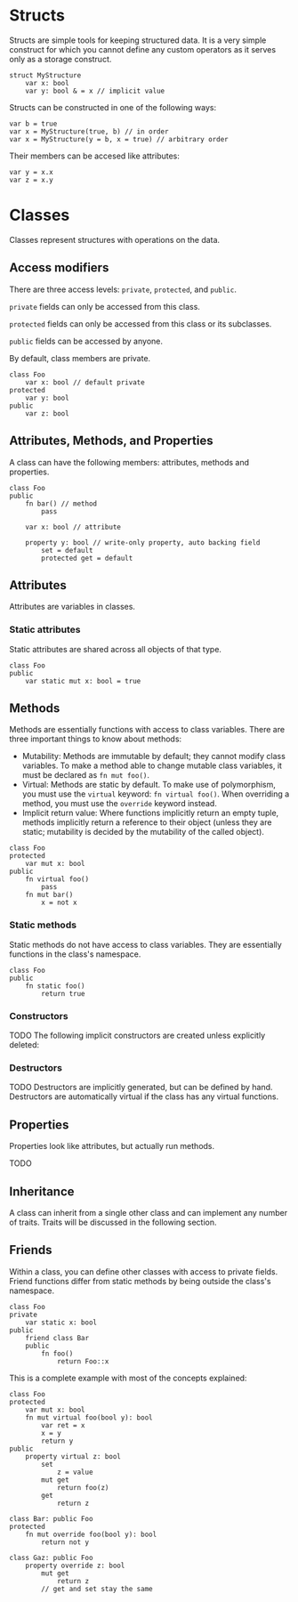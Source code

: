 # Structs
Structs are simple tools for keeping structured data. It is a very simple construct for which you cannot define any custom operators as it serves only as a storage construct.

```
struct MyStructure
	var x: bool
	var y: bool & = x // implicit value
```
Structs can be constructed in one of the following ways:
```
var b = true
var x = MyStructure(true, b) // in order
var x = MyStructure(y = b, x = true) // arbitrary order
```

Their members can be accesed like attributes:
```
var y = x.x
var z = x.y
```

# Classes
Classes represent structures with operations on the data.

## Access modifiers
There are three access levels: `private`, `protected`, and `public`.

`private` fields can only be accessed from this class.

`protected` fields can only be accessed from this class or its subclasses.

`public` fields can be accessed by anyone.

By default, class members are private.

```
class Foo
	var x: bool // default private
protected
	var y: bool
public
	var z: bool
```

## Attributes, Methods, and Properties
A class can have the following members: attributes, methods and properties.

```
class Foo
public
	fn bar() // method
		pass

	var x: bool // attribute

	property y: bool // write-only property, auto backing field
		set = default
		protected get = default
```

## Attributes
Attributes are variables in classes.

### Static attributes
Static attributes are shared across all objects of that type.

```
class Foo
public
	var static mut x: bool = true
```

## Methods
Methods are essentially functions with access to class variables.
There are three important things to know about methods:
- Mutability: Methods are immutable by default; they cannot modify class variables. To make a method able to change mutable class variables, it must be declared as `fn mut foo()`.
- Virtual: Methods are static by default. To make use of polymorphism, you must use the `virtual` keyword: `fn virtual foo()`. When overriding a method, you must use the `override` keyword instead.
- Implicit return value: Where functions implicitly return an empty tuple, methods implicitly return a reference to their object (unless they are static; mutability is decided by the mutability of the called object).

```
class Foo
protected
	var mut x: bool
public
	fn virtual foo()
		pass
	fn mut bar()
		x = not x
```

### Static methods
Static methods do not have access to class variables. They are essentially functions in the class's namespace.

```
class Foo
public
	fn static foo()
		return true
```

### Constructors
TODO
The following implicit constructors are created unless explicitly deleted:

### Destructors
TODO
Destructors are implicitly generated, but can be defined by hand.
Destructors are automatically virtual if the class has any virtual functions.

## Properties
Properties look like attributes, but actually run methods.

TODO

## Inheritance
A class can inherit from a single other class and can implement any number of traits.
Traits will be discussed in the following section.

## Friends
Within a class, you can define other classes with access to private fields.
Friend functions differ from static methods by being outside the class's namespace.

```
class Foo
private
	var static x: bool
public
	friend class Bar
	public
		fn foo()
			return Foo::x 
```

This is a complete example with most of the concepts explained:
```
class Foo
protected
	var mut x: bool
	fn mut virtual foo(bool y): bool
		var ret = x
		x = y
		return y
public
	property virtual z: bool
		set
			z = value
		mut get
			return foo(z)
		get
			return z

class Bar: public Foo
protected
	fn mut override foo(bool y): bool
		return not y

class Gaz: public Foo
	property override z: bool
		mut get
			return z
		// get and set stay the same
```